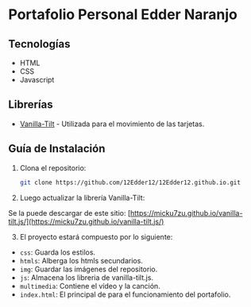 # Portafolio Personal Edder Naranjo

## Tecnologías
- HTML
- CSS
- Javascript

## Librerías
- [Vanilla-Tilt](https://micku7zu.github.io/vanilla-tilt.js/) - Utilizada para el movimiento de las tarjetas.

## Guía de Instalación
1. Clona el repositorio:
   ```bash
   git clone https://github.com/12Edder12/12Edder12.github.io.git
   
2. Luego actualizar la librería Vanilla-Tilt:

Se la puede descargar de este sitio: [https://micku7zu.github.io/vanilla-tilt.js/](https://micku7zu.github.io/vanilla-tilt.js/)

3. El proyecto estará compuesto por lo siguiente:

* `css`: Guarda los estilos.
* `htmls`: Alberga los htmls secundarios.
* `img`: Guardar las imágenes del repositorio.
* `js`: Almacena los libreria de vanilla-tilt.js.
* `multimedia`: Contiene el vídeo y la canción.
* `index.html`: El principal de para el funcionamiento del portafolio.
